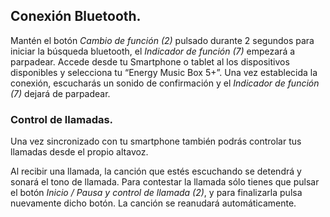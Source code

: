 ## Conexión Bluetooth.

Mantén el botón *Cambio de función (2)* pulsado durante 2 segundos para iniciar la búsqueda bluetooth, el *Indicador de función (7)* empezará a parpadear. Accede desde tu Smartphone o tablet al los dispositivos disponibles y selecciona tu “Energy Music Box 5+”. Una vez establecida la conexión, escucharás un sonido de confirmación y el *Indicador de función (7)* dejará de parpadear.

### Control de llamadas.

Una vez sincronizado con tu smartphone también podrás controlar tus llamadas desde el propio altavoz.

Al recibir una llamada, la canción que estés escuchando se detendrá y sonará el tono de llamada. Para contestar la llamada sólo tienes que pulsar el botón *Inicio / Pausa  y control de llamada (2)*, y para finalizarla pulsa nuevamente dicho botón. La canción se reanudará automáticamente.
